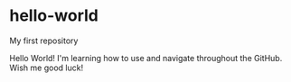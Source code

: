 # hello-world
My first repository

Hello World! I'm learning how to use and navigate throughout the GitHub. Wish me good luck!
